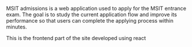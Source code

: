 MSIT admissions is a web application used to apply for the MSIT entrance exam. The goal is to study the current application flow and improve its performance so that users can complete the applying process within minutes.

This is the frontend part of the site developed using react
